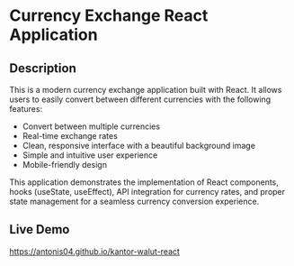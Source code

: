 # Currency Exchange React Application

## Description

This is a modern currency exchange application built with React. It allows users to easily convert between different currencies with the following features:

- Convert between multiple currencies
- Real-time exchange rates
- Clean, responsive interface with a beautiful background image
- Simple and intuitive user experience
- Mobile-friendly design

This application demonstrates the implementation of React components, hooks (useState, useEffect), API integration for currency rates, and proper state management for a seamless currency conversion experience.

## Live Demo

https://antonis04.github.io/kantor-walut-react

